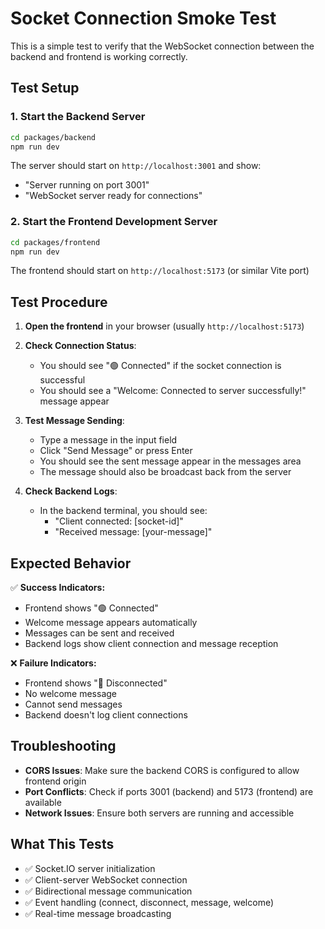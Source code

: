 # Socket Connection Smoke Test

This is a simple test to verify that the WebSocket connection between the backend and frontend is working correctly.

## Test Setup

### 1. Start the Backend Server
```bash
cd packages/backend
npm run dev
```
The server should start on `http://localhost:3001` and show:
- "Server running on port 3001"
- "WebSocket server ready for connections"

### 2. Start the Frontend Development Server
```bash
cd packages/frontend
npm run dev
```
The frontend should start on `http://localhost:5173` (or similar Vite port)

## Test Procedure

1. **Open the frontend** in your browser (usually `http://localhost:5173`)

2. **Check Connection Status**:
   - You should see "🟢 Connected" if the socket connection is successful
   - You should see a "Welcome: Connected to server successfully!" message appear

3. **Test Message Sending**:
   - Type a message in the input field
   - Click "Send Message" or press Enter
   - You should see the sent message appear in the messages area
   - The message should also be broadcast back from the server

4. **Check Backend Logs**:
   - In the backend terminal, you should see:
     - "Client connected: [socket-id]"
     - "Received message: [your-message]"

## Expected Behavior

✅ **Success Indicators:**
- Frontend shows "🟢 Connected"
- Welcome message appears automatically
- Messages can be sent and received
- Backend logs show client connection and message reception

❌ **Failure Indicators:**
- Frontend shows "🔴 Disconnected"
- No welcome message
- Cannot send messages
- Backend doesn't log client connections

## Troubleshooting

- **CORS Issues**: Make sure the backend CORS is configured to allow frontend origin
- **Port Conflicts**: Check if ports 3001 (backend) and 5173 (frontend) are available
- **Network Issues**: Ensure both servers are running and accessible

## What This Tests

- ✅ Socket.IO server initialization
- ✅ Client-server WebSocket connection
- ✅ Bidirectional message communication
- ✅ Event handling (connect, disconnect, message, welcome)
- ✅ Real-time message broadcasting